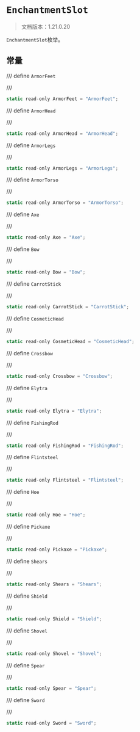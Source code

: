 # `EnchantmentSlot`

> 文档版本：1.21.0.20

`EnchantmentSlot`枚举。

## 常量

/// define
`ArmorFeet`


///

```js
static read-only ArmorFeet = "ArmorFeet";
```


/// define
`ArmorHead`


///

```js
static read-only ArmorHead = "ArmorHead";
```


/// define
`ArmorLegs`


///

```js
static read-only ArmorLegs = "ArmorLegs";
```


/// define
`ArmorTorso`


///

```js
static read-only ArmorTorso = "ArmorTorso";
```


/// define
`Axe`


///

```js
static read-only Axe = "Axe";
```


/// define
`Bow`


///

```js
static read-only Bow = "Bow";
```


/// define
`CarrotStick`


///

```js
static read-only CarrotStick = "CarrotStick";
```


/// define
`CosmeticHead`


///

```js
static read-only CosmeticHead = "CosmeticHead";
```


/// define
`Crossbow`


///

```js
static read-only Crossbow = "Crossbow";
```


/// define
`Elytra`


///

```js
static read-only Elytra = "Elytra";
```


/// define
`FishingRod`


///

```js
static read-only FishingRod = "FishingRod";
```


/// define
`Flintsteel`


///

```js
static read-only Flintsteel = "Flintsteel";
```


/// define
`Hoe`


///

```js
static read-only Hoe = "Hoe";
```


/// define
`Pickaxe`


///

```js
static read-only Pickaxe = "Pickaxe";
```


/// define
`Shears`


///

```js
static read-only Shears = "Shears";
```


/// define
`Shield`


///

```js
static read-only Shield = "Shield";
```


/// define
`Shovel`


///

```js
static read-only Shovel = "Shovel";
```


/// define
`Spear`


///

```js
static read-only Spear = "Spear";
```


/// define
`Sword`


///

```js
static read-only Sword = "Sword";
```

